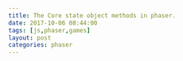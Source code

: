 ```yaml
---
title: The Core state object methods in phaser.
date: 2017-10-06 08:44:00
tags: [js,phaser,games]
layout: post
categories: phaser
---
```


<!-- more -->
